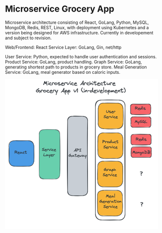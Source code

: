 # Microservice Grocery App 

Microservice architecture consisting of React, GoLang, Python, MySQL, MongoDB, Redis, REST, Linux, with deployment using Kubernetes and a version being designed for AWS infrastructure. Currently in developement and subject to revision.

Web/Frontend: React
Service Layer: GoLang, Gin, net/http

User Service: Python, expected to handle user authentication and sessions.
Product Service: GoLang, product handling. 
Graph Service: GoLang, generating shortest path to products in grocery store. 
Meal Generation Service: GoLang, meal generator based on caloric inputs.

![v1](microservice_projectv1.png)
